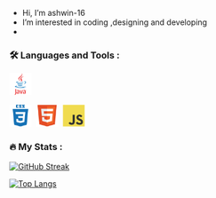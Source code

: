 -  Hi, I’m ashwin-16
-  I’m interested in coding ,designing and developing
-
### :hammer_and_wrench: Languages and Tools :
<div>
  <img src="https://github.com/devicons/devicon/blob/master/icons/java/java-original-wordmark.svg" title="Java" alt="Java" width="40" height="40"/>&nbsp;
 
 
  <img src="https://github.com/devicons/devicon/blob/master/icons/css3/css3-plain-wordmark.svg"  title="CSS3" alt="CSS" width="40" height="40"/>&nbsp;
  <img src="https://github.com/devicons/devicon/blob/master/icons/html5/html5-original.svg" title="HTML5" alt="HTML" width="40" height="40"/>&nbsp;
  <img src="https://github.com/devicons/devicon/blob/master/icons/javascript/javascript-original.svg" title="JavaScript" alt="JavaScript" width="40" height="40"/>&nbsp;

  ### :fire: My Stats :

  [![GitHub Streak](http://github-readme-streak-stats.herokuapp.com?user=ashwin&theme=dark&hide_border=true&date_format=j%20M%5B%20Y%5D)](https://git.io/streak-stats)
  
  [![Top Langs](https://github-readme-stats.vercel.app/api/top-langs/?username=ashwin-16&layout=compact&theme=vision-friendly-dark)](https://github.com/anuraghazra/github-readme-stats)
